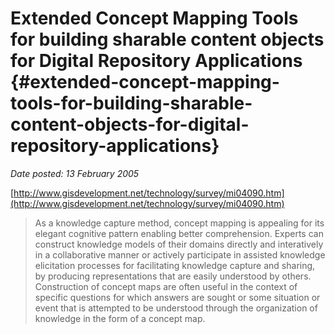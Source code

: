 # Extended Concept Mapping Tools for building sharable content objects for Digital Repository Applications {#extended-concept-mapping-tools-for-building-sharable-content-objects-for-digital-repository-applications}

_Date posted: 13 February 2005_

[http://www.gisdevelopment.net/technology/survey/mi04090.htm](http://www.gisdevelopment.net/technology/survey/mi04090.htm)

> As a knowledge capture method, concept mapping is appealing for its elegant cognitive pattern enabling better comprehension. Experts can construct knowledge models of their domains directly and interatively in a collaborative manner or actively participate in assisted knowledge elicitation processes for facilitating knowledge capture and sharing, by producing representations that are easily understood by others. Construction of concept maps are often useful in the context of specific questions for which answers are sought or some situation or event that is attempted to be understood through the organization of knowledge in the form of a concept map.